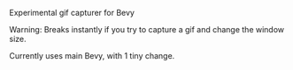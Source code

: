Experimental gif capturer for Bevy

Warning: Breaks instantly if you try to capture a gif and change the window size.

Currently uses main Bevy, with 1 tiny change.
